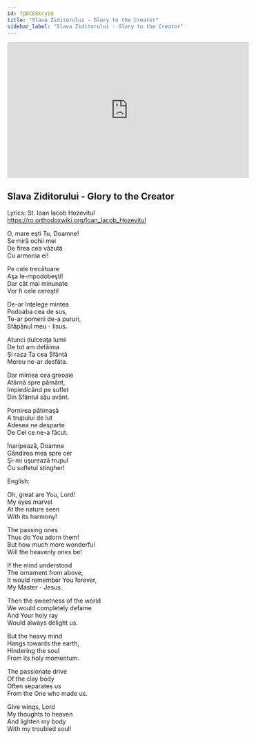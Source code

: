 ```yaml
---
id: fpDCE8kcyiQ
title: "Slava Ziditorului - Glory to the Creator"
sidebar_label: "Slava Ziditorului - Glory to the Creator"
---
```


<div class="video-float-container">
  <iframe
    width="560"
    height="315"
    src="https://www.youtube.com/embed/fpDCE8kcyiQ"
    title="YouTube video player"
    frameborder="0"
    allow="accelerometer; autoplay; clipboard-write; encrypted-media; gyroscope; picture-in-picture; web-share"
    referrerpolicy="strict-origin-when-cross-origin"
    allowfullscreen
  ></iframe>
</div>

## Slava Ziditorului - Glory to the Creator

Lyrics: St. Ioan Iacob Hozevitul  
https://ro.orthodoxwiki.org/Ioan_Iacob_Hozevitul

O, mare eşti Tu, Doamne!   
Se miră ochii mei   
De firea cea văzută   
Cu armonia ei! 

Pe cele trecătoare   
Aşa le-mpodobeşti!   
Dar cât mai minunate   
Vor fi cele cereşti! 

De-ar înţelege mintea   
Podoaba cea de sus,   
Te-ar pomeni de-a pururi,   
Stăpânul meu - Iisus. 

Atunci dulceaţa lumii   
De tot am defăima   
Şi raza Ta cea Sfântă   
Mereu ne-ar desfăta. 

Dar mintea cea greoaie   
Atârnă spre pământ,   
împiedicând pe suflet   
Din Sfântul său avânt. 

Pornirea pătimaşă   
A trupului de lut   
Adesea ne desparte   
De Cel ce ne-a făcut. 

înaripează, Doamne   
Gândirea mea spre cer   
Şi-mi uşurează trupul   
Cu sufletul stingher! 

English:

Oh, great are You, Lord!  
My eyes marvel  
At the nature seen  
With its harmony!

The passing ones  
Thus do You adorn them!  
But how much more wonderful  
Will the heavenly ones be!

If the mind understood  
The ornament from above,  
It would remember You forever,  
My Master - Jesus.

Then the sweetness of the world  
We would completely defame  
And Your holy ray  
Would always delight us.

But the heavy mind  
Hangs towards the earth,  
Hindering the soul  
From its holy momentum.

The passionate drive  
Of the clay body  
Often separates us  
From the One who made us.

Give wings, Lord  
My thoughts to heaven  
And lighten my body  
With my troubled soul!
